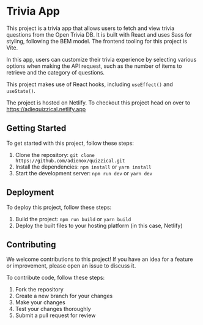 # Trivia App

This project is a trivia app that allows users to fetch and view trivia questions from the Open Trivia DB. It is built with React and uses Sass for styling, following the BEM model. The frontend tooling for this project is Vite.

In this app, users can customize their trivia experience by selecting various options when making the API request, such as the number of items to retrieve and the category of questions.

This project makes use of React hooks, including `useEffect()` and `useState()`.

The project is hosted on Netlify. To checkout this project head on over to https://adiequizzical.netlify.app

## Getting Started

To get started with this project, follow these steps:

1. Clone the repository: `git clone https://github.com/adienox/quizzical.git`
2. Install the dependencies: `npm install` or `yarn install`
3. Start the development server: `npm run dev` or `yarn dev`

## Deployment

To deploy this project, follow these steps:

1. Build the project: `npm run build` or `yarn build`
2. Deploy the built files to your hosting platform (in this case, Netlify)

## Contributing

We welcome contributions to this project! If you have an idea for a feature or improvement, please open an issue to discuss it.

To contribute code, follow these steps:

1. Fork the repository
2. Create a new branch for your changes
3. Make your changes
4. Test your changes thoroughly
5. Submit a pull request for review
